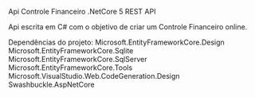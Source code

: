 Api Controle Financeiro .NetCore 5 REST API

Api escrita em C# com o objetivo de criar um Controle  Financeiro online.


Dependências do projeto:
Microsoft.EntityFrameworkCore.Design
Microsoft.EntityFrameworkCore.Sqlite
Microsoft.EntityFrameworkCore.SqlServer
Microsoft.EntityFrameworkCore.Tools
Microsoft.VisualStudio.Web.CodeGeneration.Design
Swashbuckle.AspNetCore

